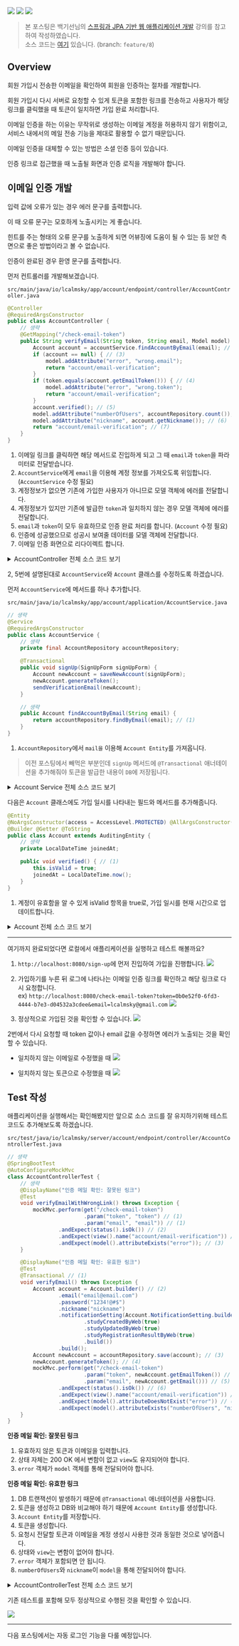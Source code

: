 ![](https://img.shields.io/badge/spring--boot-2.5.4-red) ![](https://img.shields.io/badge/gradle-7.1.1-brightgreen) ![](https://img.shields.io/badge/java-11-blue)

> 본 포스팅은 백기선님의 [스프링과 JPA 기반 웹 애플리케이션 개발](https://www.inflearn.com/course/%EC%8A%A4%ED%94%84%EB%A7%81-JPA-%EC%9B%B9%EC%95%B1/dashboard) 강의를 참고하여 작성하였습니다.  
> 소스 코드는 [여기](https://github.com/lcalmsky/spring-boot-app/tree/feature/8) 있습니다. (branch: `feature/8`)

## Overview

회원 가입시 전송한 이메일을 확인하여 회원을 인증하는 절차를 개발합니다.

회원 가입시 다시 서버로 요청할 수 있게 토큰을 포함한 링크를 전송하고 사용자가 해당 링크를 클릭했을 때 토큰이 일치하면 가입 완료 처리합니다.

이메일 인증을 하는 이유는 무작위로 생성하는 이메일 계정을 허용하지 않기 위함이고, 서비스 내에서의 메일 전송 기능을 제대로 활용할 수 없기 때문입니다.

이메일 인증을 대체할 수 있는 방법은 소셜 인증 등이 있습니다.

인증 링크로 접근했을 때 노출될 화면과 인증 로직을 개발해야 합니다. 

## 이메일 인증 개발

입력 값에 오류가 있는 경우 에러 문구를 출력합니다.

이 때 오류 문구는 모호하게 노출시키는 게 좋습니다.

힌트를 주는 형태의 오류 문구를 노출하게 되면 어뷰징에 도움이 될 수 있는 등 보안 측면으로 좋은 방법이라고 볼 수 없습니다.

인증이 완료된 경우 환영 문구를 출력합니다.

먼저 컨트롤러를 개발해보겠습니다.

`src/main/java/io/lcalmsky/app/account/endpoint/controller/AccountController.java`

```java
@Controller
@RequiredArgsConstructor
public class AccountController {
    // 생략
    @GetMapping("/check-email-token")
    public String verifyEmail(String token, String email, Model model) { // (1)
        Account account = accountService.findAccountByEmail(email); // (2)
        if (account == null) { // (3)
            model.addAttribute("error", "wrong.email");
            return "account/email-verification";
        }
        if (token.equals(account.getEmailToken())) { // (4)
            model.addAttribute("error", "wrong.token");
            return "account/email-verification";
        }
        account.verified(); // (5)
        model.addAttribute("numberOfUsers", accountRepository.count()); // (6)
        model.addAttribute("nickname", account.getNickname()); // (6)
        return "account/email-verification"; // (7)
    }
}
```

1. 이메일 링크를 클릭하면 해당 메서드로 진입하게 되고 그 때 `email`과 `token`을 파라미터로 전달받습니다.
2. `AccountService`에게 `email`을 이용해 계정 정보를 가져오도록 위임합니다. (`AccountService` 수정 필요)
3. 계정정보가 없으면 기존에 가입한 사용자가 아니므로 모델 객체에 에러를 전달합니다.
4. 계정정보가 있지만 기존에 발급한 `token`과 일치하지 않는 경우 모델 객체에 에러를 전달합니다.
5. `email`과 `token`이 모두 유효하므로 인증 완료 처리를 합니다. (`Account` 수정 필요)
6. 인증에 성공했으므로 성공시 보여줄 데이터를 모델 객체에 전달합니다.
7. 이메일 인증 화면으로 리다이렉트 합니다.

<details>
  <summary>AccountController 전체 소스 코드 보기</summary>

```java
package io.lcalmsky.app.account.endpoint.controller;

import io.lcalmsky.app.account.application.AccountService;
import io.lcalmsky.app.account.domain.entity.Account;
import io.lcalmsky.app.account.endpoint.controller.validator.SignUpFormValidator;
import io.lcalmsky.app.account.infra.repository.AccountRepository;
import lombok.RequiredArgsConstructor;
import org.springframework.stereotype.Controller;
import org.springframework.ui.Model;
import org.springframework.validation.Errors;
import org.springframework.web.bind.WebDataBinder;
import org.springframework.web.bind.annotation.GetMapping;
import org.springframework.web.bind.annotation.InitBinder;
import org.springframework.web.bind.annotation.ModelAttribute;
import org.springframework.web.bind.annotation.PostMapping;

import javax.validation.Valid;

@Controller
@RequiredArgsConstructor
public class AccountController {

    private final AccountService accountService;
    private final SignUpFormValidator signUpFormValidator;

    @InitBinder("signUpForm")
    public void initBinder(WebDataBinder webDataBinder) {
        webDataBinder.addValidators(signUpFormValidator);
    }

    @GetMapping("/sign-up")
    public String signUpForm(Model model) {
        model.addAttribute(new SignUpForm());
        return "account/sign-up";
    }

    @PostMapping("/sign-up")
    public String signUpSubmit(@Valid @ModelAttribute SignUpForm signUpForm, Errors errors) {
        if (errors.hasErrors()) {
            return "account/sign-up";
        }
        accountService.signUp(signUpForm);
        return "redirect:/";
    }

    private final AccountRepository accountRepository;

    @GetMapping("/check-email-token")
    public String verifyEmail(String token, String email, Model model) {
        Account account = accountService.findAccountByEmail(email);
        if (account == null) {
            model.addAttribute("error", "wrong.email");
            return "account/email-verification";
        }
        if (token.equals(account.getEmailToken())) {
            model.addAttribute("error", "wrong.token");
            return "account/email-verification";
        }
        account.verified();
        model.addAttribute("numberOfUsers", accountRepository.count());
        model.addAttribute("nickname", account.getNickname());
        return "account/email-verification";
    }
}
```

</details>

2, 5번에 설명된대로 `AccountService`와 `Account` 클래스를 수정하도록 하겠습니다.

먼저 `AccountService`에 메서드를 하나 추가합니다.

`src/main/java/io/lcalmsky/app/account/application/AccountService.java`

```java
// 생략
@Service
@RequiredArgsConstructor
public class AccountService {
    // 생략
    private final AccountRepository accountRepository;

    @Transactional
    public void signUp(SignUpForm signUpForm) {
        Account newAccount = saveNewAccount(signUpForm);
        newAccount.generateToken();
        sendVerificationEmail(newAccount);
    }

    // 생략
    public Account findAccountByEmail(String email) {
        return accountRepository.findByEmail(email); // (1)
    }
}
```

1. `AccountRepository`에서 `mail을` 이용해 `Account Entity`를 가져옵니다.

> 이전 포스팅에서 빼먹은 부분인데 `signUp` 메서드에 `@Transactional` 애너테이션을 추가해줘야 토큰을 발급한 내용이 `DB`에 저장됩니다.

<details>
  <summary>Account Service 전체 소스 코드 보기</summary>

```java
package io.lcalmsky.app.account.application;

import io.lcalmsky.app.account.domain.entity.Account;
import io.lcalmsky.app.account.endpoint.controller.SignUpForm;
import io.lcalmsky.app.account.infra.repository.AccountRepository;
import lombok.RequiredArgsConstructor;
import org.springframework.mail.SimpleMailMessage;
import org.springframework.mail.javamail.JavaMailSender;
import org.springframework.security.crypto.password.PasswordEncoder;
import org.springframework.stereotype.Service;
import org.springframework.transaction.annotation.Transactional;

@Service
@RequiredArgsConstructor
public class AccountService {

    private final AccountRepository accountRepository;
    private final JavaMailSender mailSender;
    private final PasswordEncoder passwordEncoder;

    @Transactional
    public void signUp(SignUpForm signUpForm) {
        Account newAccount = saveNewAccount(signUpForm);
        newAccount.generateToken();
        sendVerificationEmail(newAccount);
    }

    private Account saveNewAccount(SignUpForm signUpForm) {
        Account account = Account.builder()
                .email(signUpForm.getEmail())
                .nickname(signUpForm.getNickname())
                .password(passwordEncoder.encode(signUpForm.getPassword()))
                .notificationSetting(Account.NotificationSetting.builder()
                        .studyCreatedByWeb(true)
                        .studyUpdatedByWeb(true)
                        .studyRegistrationResultByWeb(true)
                        .build())
                .build();
        return accountRepository.save(account);
    }

    private void sendVerificationEmail(Account newAccount) {
        SimpleMailMessage mailMessage = new SimpleMailMessage();
        mailMessage.setTo(newAccount.getEmail());
        mailMessage.setSubject("Webluxible 회원 가입 인증");
        mailMessage.setText(String.format("/check-email-token?token=%s&email=%s", newAccount.getEmailToken(),
                newAccount.getEmail()));
        mailSender.send(mailMessage);
    }

    public Account findAccountByEmail(String email) {
        return accountRepository.findByEmail(email);
    }
}
```

</details>

다음은 `Account` 클래스에도 가입 일시를 나타내는 필드와 메서드를 추가해줍니다.

```java
@Entity
@NoArgsConstructor(access = AccessLevel.PROTECTED) @AllArgsConstructor(access = AccessLevel.PROTECTED)
@Builder @Getter @ToString
public class Account extends AuditingEntity {
    // 생략
    private LocalDateTime joinedAt;

    public void verified() { // (1)
        this.isValid = true;
        joinedAt = LocalDateTime.now();
    }
}
```

1. 계정이 유효함을 알 수 있게 isValid 항목을 true로, 가입 일시를 현재 시간으로 업데이트합니다.

<details>
<summary>Account 전체 소스 코드 보기</summary>

```java
package io.lcalmsky.app.account.domain.entity;

import io.lcalmsky.app.account.domain.support.ListStringConverter;
import io.lcalmsky.app.domain.entity.AuditingEntity;
import lombok.*;

import javax.persistence.*;
import java.time.LocalDateTime;
import java.util.List;
import java.util.UUID;

@Entity
@NoArgsConstructor(access = AccessLevel.PROTECTED) @AllArgsConstructor(access = AccessLevel.PROTECTED)
@Builder @Getter @ToString
public class Account extends AuditingEntity {

    @Id @GeneratedValue
    @Column(name = "account_id")
    private Long id;

    @Column(unique = true)
    private String email;

    @Column(unique = true)
    private String nickname;

    private String password;

    private boolean isValid;

    private String emailToken;

    private LocalDateTime joinedAt;

    @Embedded
    private Profile profile;

    @Embedded
    private NotificationSetting notificationSetting;

    public void generateToken() {
        this.emailToken = UUID.randomUUID().toString();
    }

    public void verified() {
        this.isValid = true;
        joinedAt = LocalDateTime.now();
    }

    @Embeddable
    @NoArgsConstructor(access = AccessLevel.PROTECTED) @AllArgsConstructor(access = AccessLevel.PROTECTED)
    @Builder @Getter @ToString
    public static class Profile {
        private String bio;
        @Convert(converter = ListStringConverter.class)
        private List<String> url;
        private String job;
        private String location;
        private String company;
        @Lob @Basic(fetch = FetchType.EAGER)
        private String image;
    }

    @Embeddable
    @NoArgsConstructor(access = AccessLevel.PROTECTED) @AllArgsConstructor(access = AccessLevel.PROTECTED)
    @Builder @Getter @ToString
    public static class NotificationSetting {
        private boolean studyCreatedByEmail;
        private boolean studyCreatedByWeb;
        private boolean studyRegistrationResultByEmail;
        private boolean studyRegistrationResultByWeb;
        private boolean studyUpdatedByEmail;
        private boolean studyUpdatedByWeb;
    }
}
```

</details>

---

여기까지 완료되었다면 로컬에서 애플리케이션을 실행하고 테스트 해볼까요?

1. `http://localhost:8080/sign-up`에 먼저 진입하여 가입을 진행합니다.
![](https://raw.githubusercontent.com/lcalmsky/spring-boot-app/master/resources/images/06-01.png)

2. 가입하기를 누른 뒤 로그에 나타나는 이메일 인증 링크를 확인하고 해당 링크로 다시 요청합니다.  
ex) `http://localhost:8080/check-email-token?token=0b0e52f0-6fd3-4444-b7e3-d04532a3cdee&email=lcalmsky@gmail.com`
![](https://raw.githubusercontent.com/lcalmsky/spring-boot-app/master/resources/images/06-02.png)
3. 정상적으로 가입된 것을 확인할 수 있습니다. 
![](https://raw.githubusercontent.com/lcalmsky/spring-boot-app/master/resources/images/06-03.png)

2번에서 다시 요청할 때 token 값이나 email 값을 수정하면 에러가 노출되는 것을 확인할 수 있습니다.

* 일치하지 않는 이메일로 수정했을 때
![](https://raw.githubusercontent.com/lcalmsky/spring-boot-app/master/resources/images/06-04.png)

* 일치하지 않는 토큰으로 수정했을 때
![](https://raw.githubusercontent.com/lcalmsky/spring-boot-app/master/resources/images/06-05.png)

## Test 작성

애플리케이션을 실행해서는 확인해봤지만 앞으로 소스 코드를 잘 유지하기위해 테스트 코드도 추가해보도록 하겠습니다.

`src/test/java/io/lcalmsky/server/account/endpoint/controller/AccountControllerTest.java`

```java
// 생략
@SpringBootTest
@AutoConfigureMockMvc
class AccountControllerTest {
    // 생략
    @DisplayName("인증 메일 확인: 잘못된 링크")
    @Test
    void verifyEmailWithWrongLink() throws Exception {
        mockMvc.perform(get("/check-email-token")
                        .param("token", "token") // (1)
                        .param("email", "email")) // (1)
                .andExpect(status().isOk()) // (2)
                .andExpect(view().name("account/email-verification")) // (2)
                .andExpect(model().attributeExists("error")); // (3)
    }

    @DisplayName("인증 메일 확인: 유효한 링크")
    @Test
    @Transactional // (1)
    void verifyEmail() throws Exception {
        Account account = Account.builder() // (2)
                .email("email@email.com")
                .password("1234!@#$")
                .nickname("nickname")
                .notificationSetting(Account.NotificationSetting.builder()
                        .studyCreatedByWeb(true)
                        .studyUpdatedByWeb(true)
                        .studyRegistrationResultByWeb(true)
                        .build())
                .build();
        Account newAccount = accountRepository.save(account); // (3)
        newAccount.generateToken(); // (4)
        mockMvc.perform(get("/check-email-token")
                        .param("token", newAccount.getEmailToken()) // (5)
                        .param("email", newAccount.getEmail())) // (5)
                .andExpect(status().isOk()) // (6)
                .andExpect(view().name("account/email-verification")) // (6)
                .andExpect(model().attributeDoesNotExist("error")) // (7)
                .andExpect(model().attributeExists("numberOfUsers", "nickname")); // (8)
    }
}
```

**인증 메일 확인: 잘못된 링크**

1. 유효하지 않은 토큰과 이메일을 입력합니다.
2. 상태 자체는 200 OK 에서 변함이 없고 `view`도 유지되어야 합니다.
3. `error` 객체가 `model` 객체를 통해 전달되어야 합니다.

**인증 메일 확인: 유효한 링크**

1. DB 트랜잭션이 발생하기 때문에 `@Transactional` 애너테이션을 사용합니다.
2. 토큰을 생성하고 DB와 비교해야 하기 때문에 `Account Entity`를 생성합니다.
3. `Account Entity`를 저장합니다.
4. 토큰을 생성합니다.
5. 요청시 전달할 토큰과 이메일을 계정 생성시 사용한 것과 동일한 것으로 넣어줍니다.
6. 상태와 `view`는 변함이 없어야 합니다.
7. `error` 객체가 포함되면 안 됩니다.
8. `numberOfUsers`와 `nickname`이 `model`을 통해 전달되어야 합니다.

<details>
<summary>AccountControllerTest 전체 소스 코드 보기</summary>

```java
package io.lcalmsky.app.account.endpoint.controller;

import io.lcalmsky.app.account.domain.entity.Account;
import io.lcalmsky.app.account.infra.repository.AccountRepository;
import org.junit.jupiter.api.DisplayName;
import org.junit.jupiter.api.Test;
import org.springframework.beans.factory.annotation.Autowired;
import org.springframework.boot.test.autoconfigure.web.servlet.AutoConfigureMockMvc;
import org.springframework.boot.test.context.SpringBootTest;
import org.springframework.boot.test.mock.mockito.MockBean;
import org.springframework.mail.SimpleMailMessage;
import org.springframework.mail.javamail.JavaMailSender;
import org.springframework.test.web.servlet.MockMvc;
import org.springframework.transaction.annotation.Transactional;

import static org.junit.jupiter.api.Assertions.*;
import static org.mockito.ArgumentMatchers.any;
import static org.mockito.BDDMockito.then;
import static org.springframework.security.test.web.servlet.request.SecurityMockMvcRequestPostProcessors.csrf;
import static org.springframework.test.web.servlet.request.MockMvcRequestBuilders.get;
import static org.springframework.test.web.servlet.request.MockMvcRequestBuilders.post;
import static org.springframework.test.web.servlet.result.MockMvcResultHandlers.print;
import static org.springframework.test.web.servlet.result.MockMvcResultMatchers.*;

@SpringBootTest
@AutoConfigureMockMvc
class AccountControllerTest {
    @Autowired MockMvc mockMvc;
    @Autowired AccountRepository accountRepository;
    @MockBean JavaMailSender mailSender;

    @Test
    @DisplayName("회원 가입 화면 진입 확인")
    void signUpForm() throws Exception {
        mockMvc.perform(get("/sign-up"))
                .andDo(print())
                .andExpect(status().isOk())
                .andExpect(view().name("account/sign-up"))
                .andExpect(model().attributeExists("signUpForm"));
    }

    @Test
    @DisplayName("회원 가입 처리: 입력값 오류")
    void signUpSubmitWithError() throws Exception {
        mockMvc.perform(post("/sign-up")
                        .param("nickname", "nickname")
                        .param("email", "email@gmail")
                        .param("password", "1234!")
                        .with(csrf()))
                .andDo(print())
                .andExpect(status().isOk())
                .andExpect(view().name("account/sign-up"));
    }

    @Test
    @DisplayName("회원 가입 처리: 입력값 정상")
    void signUpSubmit() throws Exception {
        mockMvc.perform(post("/sign-up")
                        .param("nickname", "nickname")
                        .param("email", "email@email.com")
                        .param("password", "1234!@#$")
                        .with(csrf()))
                .andDo(print())
                .andExpect(status().is3xxRedirection())
                .andExpect(view().name("redirect:/"));
        assertTrue(accountRepository.existsByEmail("email@email.com"));
        Account account = accountRepository.findByEmail("email@email.com");
        assertNotEquals(account.getPassword(), "1234!@#$");
        assertNotNull(account.getEmailToken());
        then(mailSender)
                .should()
                .send(any(SimpleMailMessage.class));
    }

    @DisplayName("인증 메일 확인: 잘못된 링크")
    @Test
    void verifyEmailWithWrongLink() throws Exception {
        mockMvc.perform(get("/check-email-token")
                        .param("token", "token")
                        .param("email", "email"))
                .andExpect(status().isOk())
                .andExpect(view().name("account/email-verification"))
                .andExpect(model().attributeExists("error"));
    }

    @DisplayName("인증 메일 확인: 유효한 링크")
    @Test
    @Transactional
    void verifyEmail() throws Exception {
        Account account = Account.builder()
                .email("email@email.com")
                .password("1234!@#$")
                .nickname("nickname")
                .notificationSetting(Account.NotificationSetting.builder()
                        .studyCreatedByWeb(true)
                        .studyUpdatedByWeb(true)
                        .studyRegistrationResultByWeb(true)
                        .build())
                .build();
        Account newAccount = accountRepository.save(account);
        newAccount.generateToken();
        mockMvc.perform(get("/check-email-token")
                        .param("token", newAccount.getEmailToken())
                        .param("email", newAccount.getEmail()))
                .andExpect(status().isOk())
                .andExpect(view().name("account/email-verification"))
                .andExpect(model().attributeDoesNotExist("error"))
                .andExpect(model().attributeExists("numberOfUsers", "nickname"));
    }
}
```

</details>

기존 테스트를 포함해 모두 정상적으로 수행된 것을 확인할 수 있습니다.

![](https://raw.githubusercontent.com/lcalmsky/spring-boot-app/master/resources/images/06-06.png)

---

다음 포스팅에서는 자동 로그인 기능을 다룰 예정입니다.